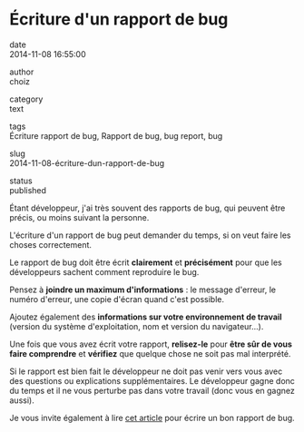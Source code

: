 Écriture d'un rapport de bug
============================

date  
2014-11-08 16:55:00

author  
choiz

category  
text

tags  
Écriture rapport de bug, Rapport de bug, bug report, bug

slug  
2014-11-08-écriture-dun-rapport-de-bug

status  
published

Étant développeur, j'ai très souvent des rapports de bug, qui peuvent
être précis, ou moins suivant la personne.

L'écriture d'un rapport de bug peut demander du temps, si on veut faire
les choses correctement.

Le rapport de bug doit être écrit **clairement** et **précisément** pour
que les développeurs sachent comment reproduire le bug.

Pensez à **joindre un maximum d'informations** : le message d'erreur, le
numéro d'erreur, une copie d'écran quand c'est possible.

Ajoutez également des **informations sur votre environnement de
travail** (version du système d'exploitation, nom et version du
navigateur…).

Une fois que vous avez écrit votre rapport, **relisez-le** pour **être
sûr de vous faire comprendre** et **vérifiez** que quelque chose ne soit
pas mal interprété.

Si le rapport est bien fait le développeur ne doit pas venir vers vous
avec des questions ou explications supplémentaires. Le développeur gagne
donc du temps et il ne vous perturbe pas dans votre travail (donc vous
en gagnez aussi).

Je vous invite également à lire [cet
article](http://www.chiark.greenend.org.uk/~sgtatham/bugs-fr.html) pour
écrire un bon rapport de bug.
